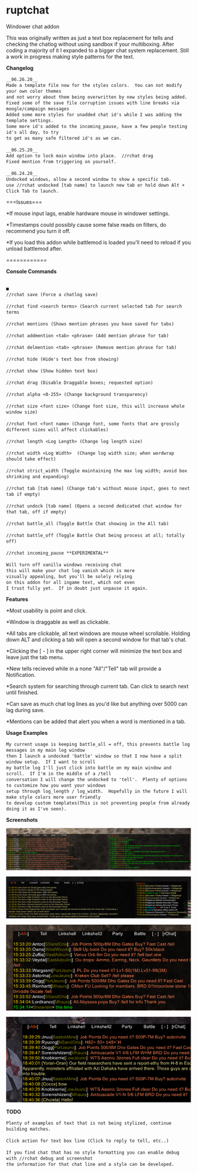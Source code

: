 # ruptchat
Windower chat addon

This was originally written as just a text box replacement for tells and checking the
chatlog without using sandbox if your multiboxing.  After coding a majority of it I expanded
to a bigger chat system replacement.  Still a work in progress making style patterns
for the text.

**Changelog**

	__06.26.20__
	Made a template file now for the styles colors.  You can not modify your own color themes
	and not worry about them being overwritten by new styles being added.
	Fixed some of the save file corruption issues with line breaks via moogle/campaign messages
	Added some more styles for unadded chat id's while I was adding the template settings.
	Some more id's added to the incoming_pause, have a few people testing id's all day, to try 
	to get as many safe filtered id's as we can.

	__06.25.20__
	Add option to lock main window into place.  //rchat drag
	Fixed mention from triggering on yourself.

	__06.24.20__
	Undocked windows, allow a second window to show a specific tab.
	use //rchat undocked [tab name] to launch new tab or hold down Alt + Click Tab to launch.
			 


===Issues===

*If mouse input lags, enable hardware mouse in windower settings.

*Timestamps could possibly cause some false reads on filters, do recommend you turn it off.

*If you load this addon while battlemod is loaded you'll need to reload if you unload battlemod after.

============

**Console Commands**

																			 ■
	//rchat save (Force a chatlog save)

	//rchat find <search terms> (Search current selected tab for search terms

	//rchat mentions (Shows mention phrases you have saved for tabs)

	//rchat addmention <tab> <phrase> (Add mention phrase for tab)

	//rchat delmention <tab> <phrase> (Remove mention phrase for tab)

	//rchat hide (Hide's text box from showing)

	//rchat show (Show hidden text box)

	//rchat drag (Disable Draggable boxes; requested option)

	//rchat alpha <0-255> (Change background transparency)

	//rchat size <font size> (Change font size, this will increase whole window size)
	
	//rchat font <font name> (Change font, some fonts that are grossly different sizes will affect clickables)

	//rchat length <Log Length> (Change log length size)

	//rchat width <Log Width>  (Change log width size; when wordwrap should take effect)
		
	//rchat strict_width (Toggle maintaining the max log width; avoid box shrinking and expanding)

	//rchat tab [tab name] (Change tab's without mouse input, goes to next tab if empty)

	//rchat undock [tab name] (Opens a second dedicated chat window for that tab, off if empty)
	
	//rchat battle_all (Toggle Battle Chat showing in the All tab)

	//rchat battle_off (Toggle Battle Chat being process at all; totally off)
	
	//rchat incoming_pause **EXPERIMENTAL** 
	
	Will turn off vanilla windows receiving chat
	this will make your chat log vanish which is more
	visually appealing, but you'll be solely relying
	on this addon for all ingame text, which not even 
	I trust fully yet.  If in doubt just unpause it again.
	

  

**Features**

*Most usability is point and click.

*Window is draggable as well as clickable.  

*All tabs are clickable, all text windows are mouse wheel scrollable.  Holding down ALT and clicking a tab will open a second window for that tab's chat.

*Clicking the [ - ] in the upper right corner will minimize the text box and leave just the tab menu. 

*New tells recieved while in a none "All"/"Tell" tab will provide a Notification.

*Search system for searching through current tab.  Can click to search next until finished.

*Can save as much chat log lines as you'd like but anything over 5000 can lag during save.

*Mentions can be added that alert you when a word is mentioned in a tab.

**Usage Examples**

	My current usage is keeping battle_all = off, this prevents battle log messages in my main log window
	then I launch a undocked 'battle' window so that I now have a split window setup.  If I want to scroll
	my battle log I'll just click into battle on my main window and scroll.  If I'm in the middle of a /tell
	conversation I will change the undocked to 'tell'.  Plenty of options to customize how you want your windows
	setup through log_length / log_width.  Hopefully in the future I will make style colors more user friendly
	to develop custom templates(This is not preventing people from already doing it as I've seen).

**Screenshots**

![Image of Rchat](https://github.com/erupt321/ruptchat/blob/master/images/rchat10.gif)


![Image of Rchat](https://github.com/erupt321/ruptchat/blob/master/images/rchat11.gif)


![Image of Rchat](https://github.com/erupt321/ruptchat/blob/master/images/rchat7.gif)


![Image of Rchat](https://github.com/erupt321/ruptchat/blob/master/images/rchat8.gif)


**TODO**

	Plenty of examples of text that is not being stylized, continue building matches.
	
	Click action for text box line (Click to reply to tell, etc..)
	
	If you find chat that has no style formatting you can enable debug with //rchat debug and screenshot
	the information for that chat line and a style can be developed.

